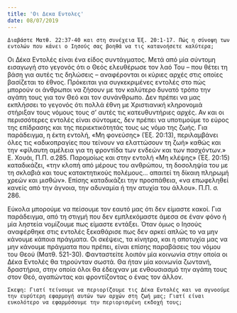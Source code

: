 ```yaml
---
title: 'Οι Δεκα Εντολες'
date: 08/07/2019
---
```


`Διαβάστε Ματθ. 22:37-40 και στη συνέχεια Έξ. 20:1-17. Πώς η σύνοψη των εντολών που κάνει ο Ιησούς σας βοηθά να τις κατανοήσετε καλύτερα;`

Οι Δέκα Εντολές είναι ένα είδος συντάγματος. Μετά από μία σύντομη εισαγωγή στο γεγονός ότι ο Θεός ελευθέρωσε τον λαό Του – που θέτει τη βάση για αυτές τις δηλώσεις – αναφέρονται οι κύριες αρχές στις οποίες βασίζεται το έθνος. Πρόκειται για συγκεκριμένες εντολές στο πώς μπορούν οι άνθρωποι να ζήσουν με τον καλύτερο δυνατό τρόπο την αγάπη τους για τον Θεό και τον συνάνθρωπο. Δεν πρέπει να μας εκπλήσσει το γεγονός ότι πολλά έθνη με Χριστιανική κληρονομιά στήριξαν τους νόμους τους σ’ αυτές τις κατευθυντήριες αρχές. Αν και οι περισσότερες εντολές είναι σύντομες, δεν πρέπει να υποτιμούμε το εύρος της επίδρασης και της περιεκτικότητάς τους ως νόμο της ζωής. Για παράδειγμα, η έκτη εντολή, «Μη φονεύσης» (Έξ. 20:13), περιλαμβάνει όλες τις «αδικοπραγίες που τείνουν να ελαττώσουν τη ζωή» καθώς και την «φίλαυτη αμέλεια για τη φροντίδα των ενδεών και των πασχόντων.» Ε. Χουάι, Π.Π. σ.285. Παρομοίως και στην εντολή «Μη κλέψης» (Έξ. 20:15) καταδικάζει, «την κλοπή από μέρους του ανθρώπου, τη δοσοληψία του με τη σκλαβιά και τους κατακτητικούς πολέμους… απαιτεί τη δίκαιη πληρωμή χρεών και μισθών». Επίσης καταδικάζει την προσπάθεια, «να επωφεληθεί κανείς από την άγνοια, την αδυναμία ή την ατυχία του άλλου». Π.Π. σ. 286.

Εύκολα μπορούμε να πείσουμε τον εαυτό μας ότι δεν είμαστε κακοί. Για παράδειγμα, από τη στιγμή που δεν εμπλεκόμαστε άμεσα σε έναν φόνο ή μία ληστεία νομίζουμε πως είμαστε εντάξει. Όταν όμως ο Ιησούς αναφέρθηκε στις εντολές ξεκαθάρισε πως δεν αρκεί απλώς το να μην κάνουμε κάποια πράγματα. Οι σκέψεις, τα κίνητρα, και η αποτυχία μας να μην κάνουμε πράγματα που πρέπει, είναι επίσης παραβάσεις του νόμου του Θεού (Ματθ. 521-30). Φανταστείτε λοιπόν μία κοινωνία στην οποία οι Δέκα Εντολές θα τηρούνταν σωστά. Θα ήταν μία κοινωνία ζωντανή, δραστήρια, στην οποία όλοι θα έδειχναν με ενθουσιασμό την αγάπη τους στον Θεό, αγαπώντας και φροντίζοντας ο ένας τον άλλον.

`Σκεψη: Γιατί τείνουμε να περιορίζουμε τις Δέκα Εντολές και να αγνοούμε την ευρύτερη εφαρμογή αυτών των αρχών στη ζωή μας; Γιατί είναι ευκολότερο να εφαρμόσουμε την περιορισμένη εκδοχή τους; `